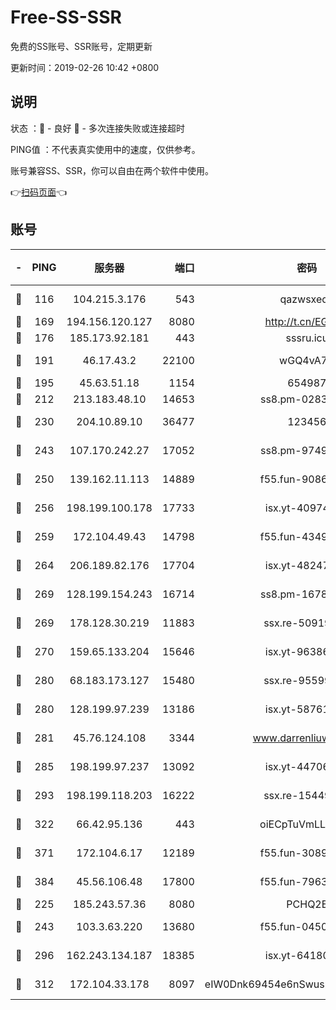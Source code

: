 # Free-SS-SSR

免费的SS账号、SSR账号，定期更新

更新时间：2019-02-26 10:42 +0800

## 说明

状态     ：🙂 - 良好 🙁 - 多次连接失败或连接超时

PING值   ：不代表真实使用中的速度，仅供参考。

账号兼容SS、SSR，你可以自由在两个软件中使用。

👉[扫码页面](https://liesauer.github.io/free-ss-ssr.github.io/)👈

## 账号

|-|PING|服务器|端口|密码|加密方式|区域|
|:----:|:----:|:-----:|-----:|:----:|:----:|:----:|
|🙂|116|104.215.3.176|543|qazwsxedc|aes-256-gcm|JP|
|🙂|169|194.156.120.127|8080|http://t.cn/EGJIyrl|rc4-md5|RU|
|🙂|176|185.173.92.181|443|sssru.icu|rc4-md5|RU|
|🙂|191|46.17.43.2|22100|wGQ4vA7D|aes-256-gcm|RU|
|🙂|195|45.63.51.18|1154|654987|chacha20|US|
|🙂|212|213.183.48.10|14653|ss8.pm-02834105|rc4-md5|RU|
|🙂|230|204.10.89.10|36477|123456|aes-256-cfb|US|
|🙂|243|107.170.242.27|17052|ss8.pm-97495398|aes-256-cfb|US|
|🙂|250|139.162.11.113|14889|f55.fun-90867001|aes-256-cfb|SG|
|🙂|256|198.199.100.178|17733|isx.yt-40974898|aes-256-cfb|US|
|🙂|259|172.104.49.43|14798|f55.fun-43493243|aes-256-cfb|SG|
|🙂|264|206.189.82.176|17704|isx.yt-48247850|aes-256-cfb|SG|
|🙂|269|128.199.154.243|16714|ss8.pm-16780170|aes-256-cfb|SG|
|🙂|269|178.128.30.219|11883|ssx.re-50919809|aes-256-cfb|SG|
|🙂|270|159.65.133.204|15646|isx.yt-96386254|aes-256-cfb|SG|
|🙂|280|68.183.173.127|15480|ssx.re-95599154|aes-256-cfb|US|
|🙂|280|128.199.97.239|13186|isx.yt-58761687|aes-256-cfb|SG|
|🙂|281|45.76.124.108|3344|www.darrenliuwei.com|aes-256-cfb|AU|
|🙂|285|198.199.97.237|13092|isx.yt-44706124|aes-256-cfb|US|
|🙂|293|198.199.118.203|16222|ssx.re-15449751|aes-256-cfb|US|
|🙂|322|66.42.95.136|443|oiECpTuVmLLxk4Ts|aes-256-cfb|US|
|🙂|371|172.104.6.17|12189|f55.fun-30895721|aes-256-cfb|US|
|🙂|384|45.56.106.48|17800|f55.fun-79636491|aes-256-cfb|US|
|🙂|225|185.243.57.36|8080|PCHQ2E|rc4-md5|US|
|🙂|243|103.3.63.220|13680|f55.fun-04505509|aes-256-cfb|SG|
|🙂|296|162.243.134.187|18385|isx.yt-64180950|aes-256-cfb|US|
|🙂|312|172.104.33.178|8097|eIW0Dnk69454e6nSwuspv9DmS201tQ0D|aes-256-cfb|SG|
